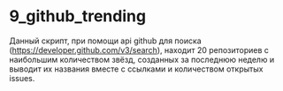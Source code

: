 # 9_github_trending

Данный скрипт, при помощи api github для поиска (https://developer.github.com/v3/search), находит 20 репозиториев с наибольшим количеством звёзд, созданных за последнюю неделю и выводит их названия вместе с ссылками и количеством открытых issues.
